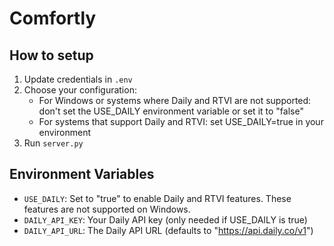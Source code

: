 # Comfortly

## How to setup
1. Update credentials in `.env`
2. Choose your configuration:
   - For Windows or systems where Daily and RTVI are not supported: don't set the USE_DAILY environment variable or set it to "false"
   - For systems that support Daily and RTVI: set USE_DAILY=true in your environment
3. Run `server.py`

## Environment Variables
- `USE_DAILY`: Set to "true" to enable Daily and RTVI features. These features are not supported on Windows.
- `DAILY_API_KEY`: Your Daily API key (only needed if USE_DAILY is true)
- `DAILY_API_URL`: The Daily API URL (defaults to "https://api.daily.co/v1")

